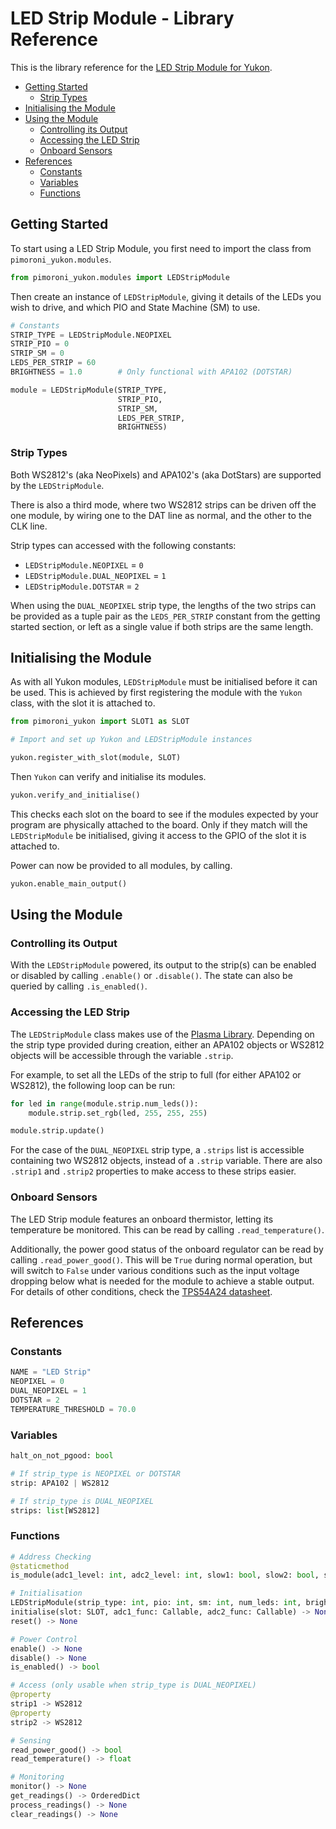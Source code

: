 # LED Strip Module - Library Reference <!-- omit in toc -->

This is the library reference for the [LED Strip Module for Yukon](https://pimoroni.com/yukon).

- [Getting Started](#getting-started)
  - [Strip Types](#strip-types)
- [Initialising the Module](#initialising-the-module)
- [Using the Module](#using-the-module)
  - [Controlling its Output](#controlling-its-output)
  - [Accessing the LED Strip](#accessing-the-led-strip)
  - [Onboard Sensors](#onboard-sensors)
- [References](#references)
  - [Constants](#constants)
  - [Variables](#variables)
  - [Functions](#functions)


## Getting Started

To start using a LED Strip Module, you first need to import the class from `pimoroni_yukon.modules`.

```python
from pimoroni_yukon.modules import LEDStripModule
```

Then create an instance of `LEDStripModule`, giving it details of the LEDs you wish to drive, and which PIO and State Machine (SM) to use.

```python
# Constants
STRIP_TYPE = LEDStripModule.NEOPIXEL
STRIP_PIO = 0
STRIP_SM = 0
LEDS_PER_STRIP = 60
BRIGHTNESS = 1.0        # Only functional with APA102 (DOTSTAR)

module = LEDStripModule(STRIP_TYPE,
                        STRIP_PIO,
                        STRIP_SM, 
                        LEDS_PER_STRIP,
                        BRIGHTNESS)
```

### Strip Types

Both WS2812's (aka NeoPixels) and APA102's (aka DotStars) are supported by the `LEDStripModule`.

There is also a third mode, where two WS2812 strips can be driven off the one module, by wiring one to the DAT line as normal, and the other to the CLK line.

Strip types can accessed with the following constants:

* `LEDStripModule.NEOPIXEL` = `0`
* `LEDStripModule.DUAL_NEOPIXEL` = `1`
* `LEDStripModule.DOTSTAR` = `2`

When using the `DUAL_NEOPIXEL` strip type, the lengths of the two strips can be provided as a tuple pair as the `LEDS_PER_STRIP` constant from the getting started section, or left as a single value if both strips are the same length.

## Initialising the Module

As with all Yukon modules, `LEDStripModule` must be initialised before it can be used. This is achieved by first registering the module with the `Yukon` class, with the slot it is attached to.

```python
from pimoroni_yukon import SLOT1 as SLOT

# Import and set up Yukon and LEDStripModule instances

yukon.register_with_slot(module, SLOT)
```

Then `Yukon` can verify and initialise its modules.

```python
yukon.verify_and_initialise()
```

This checks each slot on the board to see if the modules expected by your program are physically attached to the board. Only if they match will the `LEDStripModule` be initialised, giving it access to the GPIO of the slot it is attached to.

Power can now be provided to all modules, by calling.

```python
yukon.enable_main_output()
```

## Using the Module

### Controlling its Output

With the `LEDStripModule` powered, its output to the strip(s) can be enabled or disabled by calling `.enable()` or `.disable()`. The state can also be queried by calling `.is_enabled()`.

### Accessing the LED Strip

The `LEDStripModule` class makes use of the [Plasma Library](https://github.com/pimoroni/pimoroni-pico/blob/main/micropython/modules/plasma/README.md). Depending on the strip type provided during creation, either an APA102 objects or WS2812 objects will be accessible through the variable `.strip`.

For example, to set all the LEDs of the strip to full (for either APA102 or WS2812), the following loop can be run:

```python
for led in range(module.strip.num_leds()):
    module.strip.set_rgb(led, 255, 255, 255)

module.strip.update()
```

For the case of the `DUAL_NEOPIXEL` strip type, a `.strips` list is accessible containing two WS2812 objects, instead of a `.strip` variable. There are also `.strip1` and `.strip2` properties to make access to these strips easier.

### Onboard Sensors

The LED Strip module features an onboard thermistor, letting its temperature be monitored. This can be read by calling `.read_temperature()`.

Additionally, the power good status of the onboard regulator can be read by calling `.read_power_good()`. This will be `True` during normal operation, but will switch to `False` under various conditions such as the input voltage dropping below what is needed for the module to achieve a stable output. For details of other conditions, check the [TPS54A24 datasheet](https://www.ti.com/lit/ds/symlink/tps54a24.pdf).


## References

### Constants

```python
NAME = "LED Strip"
NEOPIXEL = 0
DUAL_NEOPIXEL = 1
DOTSTAR = 2
TEMPERATURE_THRESHOLD = 70.0
```

### Variables
```python
halt_on_not_pgood: bool

# If strip_type is NEOPIXEL or DOTSTAR
strip: APA102 | WS2812

# If strip_type is DUAL_NEOPIXEL
strips: list[WS2812]
```

### Functions

```python
# Address Checking
@staticmethod
is_module(adc1_level: int, adc2_level: int, slow1: bool, slow2: bool, slow3: bool) -> bool

# Initialisation
LEDStripModule(strip_type: int, pio: int, sm: int, num_leds: int, brightness: float=1.0, halt_on_not_pgood: bool=False)
initialise(slot: SLOT, adc1_func: Callable, adc2_func: Callable) -> None
reset() -> None

# Power Control
enable() -> None
disable() -> None
is_enabled() -> bool

# Access (only usable when strip_type is DUAL_NEOPIXEL)
@property
strip1 -> WS2812
@property
strip2 -> WS2812

# Sensing
read_power_good() -> bool
read_temperature() -> float

# Monitoring
monitor() -> None
get_readings() -> OrderedDict
process_readings() -> None
clear_readings() -> None
```
